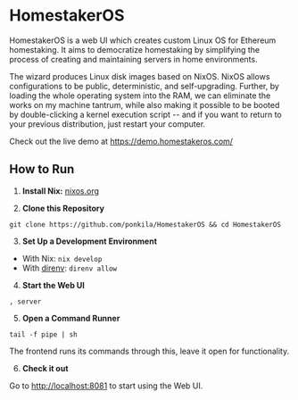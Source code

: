 # HomestakerOS

HomestakerOS is a web UI which creates custom Linux OS for Ethereum homestaking. It aims to democratize homestaking by simplifying the process of creating and maintaining servers in home environments.

The wizard produces Linux disk images based on NixOS. NixOS allows configurations to be public, deterministic, and self-upgrading. Further, by loading the whole operating system into the RAM, we can eliminate the works on my machine tantrum, while also making it possible to be booted by double-clicking a kernel execution script -- and if you want to return to your previous distribution, just restart your computer.

Check out the live demo at https://demo.homestakeros.com/

## How to Run

1. **Install Nix:** [nixos.org](https://nixos.org/download.html)

2. **Clone this Repository**
  ```
  git clone https://github.com/ponkila/HomestakerOS && cd HomestakerOS
  ```

3. **Set Up a Development Environment**
- With Nix: `nix develop`
- With [direnv](https://direnv.net/): `direnv allow`

4. **Start the Web UI**
  ```
  , server
  ```

5. **Open a Command Runner**
  ```
  tail -f pipe | sh
  ```
  The frontend runs its commands through this, leave it open for functionality.

6. **Check it out** 

  Go to [http://localhost:8081](http://localhost:8081) to start using the Web UI. 
